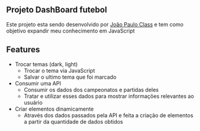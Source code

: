 ## Projeto DashBoard futebol

Este projeto esta sendo desenvolvido por [João Paulo Class](https://github.com/JoaoPauloClass) e tem como objetivo expandir meu conhecimento em JavaScript

## Features 

 - Trocar temas (dark, light)
	 - Trocar o tema via JavaScript
	 - Salvar o ultimo tema que foi marcado
- Consumir uma API
	- Consumir os dados dos campeonatos e partidas deles
	- Tratar e utilizar esses dados para mostrar informações relevantes ao usuário
- Criar elementos dinamicamente
	- Através dos dados passados pela API e feita a criação de elementos a partir da quantidade de dados obtidos


